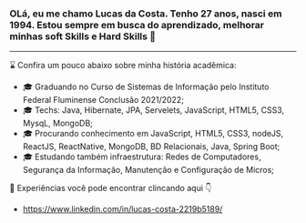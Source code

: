 <!--
**lucascostadevrobot/lucascostadevrobot** is a ✨ _special_ ✨ repository because its `README.md` (this file) appears on your GitHub profile.

Here are some ideas to get you started:

- 🔭 I’m currently working on ...
- 🌱 I’m currently learning ...
- 👯 I’m looking to collaborate on ...
- 🤔 I’m looking for help with ...
- 💬 Ask me about ...
- 📫 How to reach me: ...
- 😄 Pronouns: ...
- ⚡ Fun fact: ...
-->

### OLá, eu me chamo Lucas da Costa. Tenho 27 anos, nasci em 1994. Estou sempre em busca do aprendizado, melhorar minhas soft Skills e Hard Skills 👋
________________________________________________________________________________________________________________________________________________________

 :hourglass:		Confira um pouco abaixo sobre minha história acadêmica:

- :mortar_board:	 Graduando no Curso de Sistemas de Informação pelo Instituto Federal Fluminense Conclusão 2021/2022;
- :mortar_board:	 Techs: Java, Hibernate, JPA, Servelets, JavaScript, HTML5, CSS3, MysqL, MongoDB;
- :mortar_board:	 Procurando conhecimento em JavaScript, HTML5, CSS3, nodeJS, ReactJS, ReactNative, MongoDB, BD Relacionais, Java, Spring Boot;
- :mortar_board:	 Estudando também infraestrutura: Redes de Computadores, Segurança da Informação, Manutenção e Configuração de Micros;

:dart:	Experiências você pode encontrar clincando aqui :point_down:	
- https://www.linkedin.com/in/lucas-costa-2219b5189/
